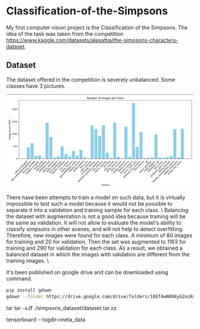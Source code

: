 # Classification-of-the-Simpsons

My first computer vision project is the Classification of the Simpsons. The idea of the task was taken from the competition https://www.kaggle.com/datasets/alexattia/the-simpsons-characters-dataset. 

## Dataset

The dataset offered in the competition is severely unbalanced. Some classes have 3 pictures. 

![screenshot](./img/balans.jpg)

There have been attempts to train a model on such data, but it is virtually impossible to test such a model because it would not be possible to separate it into a validation and training sample for each class. \ 
Balancing the dataset with augmentation is not a good idea because training will be the same as validation. It will not allow to evaluate the model's ability to classify simpsons in other scenes, and will not help to detect overfitting. \
Therefore, new images were found for each class. A minimum of 80 images for training and 20 for validation. Then the set was augmented to 1163 for training and 290 for validation for each class. As a result, we obtained a balanced dataset in which the images with validation are different from the training images. \

it's been published on google drive and can be downloaded using command.

```bash 
pip install gdown
gdown --folder https://drive.google.com/drive/folders/10ET4wN898yG2oiRshYxTH95p-Dpoor1S?usp=sharing
```

tar tar -xJf ./simpsons_dataset/dataset.tar.xz


tensorboard --logdir=meta_data